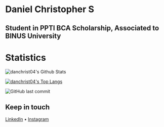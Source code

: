 # Daniel Christopher S
## Student in PPTI BCA Scholarship, Associated to BINUS University
# Statistics
![danchrist04's Github Stats](https://github-readme-stats.vercel.app/api?username=danchrist04&show_icons=true&theme=dracula&hide=stars,issues)

[![danchrist04's Top Langs](https://github-readme-stats.vercel.app/api/top-langs/?username=danchrist04&layout=compact&theme=dracula)](https://github.com/danchrist04/github-readme-stats)

![GitHub last commit](https://img.shields.io/github/last-commit/ZivFerdinand/danchrist04)

## Keep in touch
[LinkedIn](https://www.linkedin.com/in/danchrist04) • [Instagram](https://www.instagram.com/danchrist04/)

